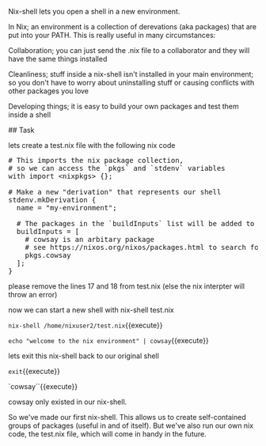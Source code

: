 
Nix-shell lets you open a shell in a new environment.

In Nix; an environment is a collection of derevations (aka packages) that are put into your PATH. This is really useful in many circumstances:

Collaboration; you can just send the .nix file to a collaborator and they will have the same things installed


Cleanliness; stuff inside a nix-shell isn't installed in your main environment; so you don't have to worry about uninstalling stuff or causing conflicts with other packages you love


Developing things; it is easy to build your own packages and test them inside a shell


## Task

lets create a test.nix file with the following nix code

<pre class="file" data-filename="test.nix" data-target="prepend"># This imports the nix package collection,
# so we can access the `pkgs` and `stdenv` variables
with import &ltnixpkgs&gt {};

# Make a new "derivation" that represents our shell
stdenv.mkDerivation {
  name = "my-environment";

  # The packages in the `buildInputs` list will be added to the PATH in our shell
  buildInputs = [
    # cowsay is an arbitary package
    # see https://nixos.org/nixos/packages.html to search for more
    pkgs.cowsay
  ];
}
</pre>

please remove the lines 17 and 18 from test.nix (else the nix interpter will throw an error)

now we can start a new shell with nix-shell test.nix 

`nix-shell /home/nixuser2/test.nix`{{execute}}

`echo "welcome to the nix environment" | cowsay`{{execute}}

lets exit this nix-shell back to our original shell

`exit`{{execute}}

`cowsay``{{execute}}

cowsay only existed in our nix-shell. 

So we've made our first nix-shell. This allows us to create self-contained groups of packages (useful in and of itself). But we've also run our own nix code, the test.nix file, which will come in handy in the future.


